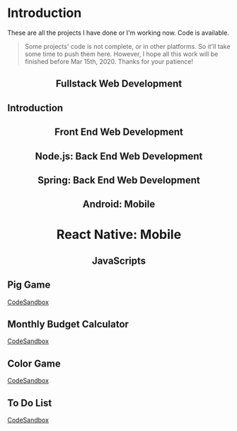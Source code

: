 # Introduction

These are all the projects I have done or I'm working now. Code is available.

> Some projects' code is not complete, or in other platforms. So it'll take some time to push them here. However, I hope all this work will be finished before Mar 15th, 2020. Thanks for your patience!

<div align="center">

## Fullstack Web Development

</div>

## Introduction






<div align="center">

## Front End Web Development

</div>



<div align="center">

## Node.js: Back End Web Development

</div>



<div align="center">

## Spring: Back End Web Development

</div>



<div align="center">

## Android: Mobile

</div>


<div align="center">

# React Native: Mobile

</div>




<div align="center">

## JavaScripts

</div>

## Pig Game

[CodeSandbox](https://codesandbox.io/s/project-pig-game-2ekg7)

## Monthly Budget Calculator

[CodeSandbox](https://codesandbox.io/s/project-monthly-budget-calculator-26f32)

## Color Game

[CodeSandbox](https://codesandbox.io/s/project-color-game-wesq0)

## To Do List

[CodeSandbox](https://codesandbox.io/s/project-to-do-list-r751r)
